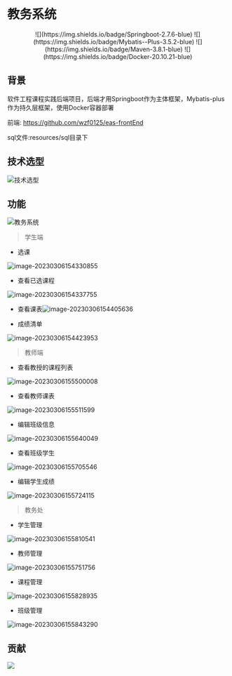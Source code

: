 # 教务系统

<div align="center">
![](https://img.shields.io/badge/Springboot-2.7.6-blue) 
![](https://img.shields.io/badge/Mybatis--Plus-3.5.2-blue) 
![](https://img.shields.io/badge/Maven-3.8.1-blue)
![](https://img.shields.io/badge/Docker-20.10.21-blue)

</div>

## 背景

软件工程课程实践后端项目，后端才用Springboot作为主体框架，Mybatis-plus作为持久层框架，使用Docker容器部署



前端: https://github.com/wzf0125/eas-frontEnd

sql文件:resources/sql目录下

## 技术选型

![技术选型](https://974500760-1303995467.cos.ap-guangzhou.myqcloud.com/Picgo/202303061600232.png)



## 功能

![教务系统](https://974500760-1303995467.cos.ap-guangzhou.myqcloud.com/Picgo/202303061600024.png)



> 学生端

- 选课

![image-20230306154330855](https://974500760-1303995467.cos.ap-guangzhou.myqcloud.com/Picgo/202303061543945.png)

- 查看已选课程

![image-20230306154337755](https://974500760-1303995467.cos.ap-guangzhou.myqcloud.com/Picgo/202303061543853.png)

- 查看课表![image-20230306154405636](https://974500760-1303995467.cos.ap-guangzhou.myqcloud.com/Picgo/202303061544736.png)

- 成绩清单

![image-20230306154423953](https://974500760-1303995467.cos.ap-guangzhou.myqcloud.com/Picgo/202303061544053.png)

> 教师端

- 查看教授的课程列表

![image-20230306155500008](https://974500760-1303995467.cos.ap-guangzhou.myqcloud.com/Picgo/202303061555105.png)



- 查看教师课表

![image-20230306155511599](https://974500760-1303995467.cos.ap-guangzhou.myqcloud.com/Picgo/202303061555697.png)

- 编辑班级信息

![image-20230306155640049](https://974500760-1303995467.cos.ap-guangzhou.myqcloud.com/Picgo/202303061556107.png)

- 查看班级学生

![image-20230306155705546](https://974500760-1303995467.cos.ap-guangzhou.myqcloud.com/Picgo/202303061557641.png)

- 编辑学生成绩

![image-20230306155724115](https://974500760-1303995467.cos.ap-guangzhou.myqcloud.com/Picgo/202303061557251.png)

> 教务处

- 学生管理

![image-20230306155810541](https://974500760-1303995467.cos.ap-guangzhou.myqcloud.com/Picgo/202303061558630.png)

- 教师管理

![image-20230306155751756](https://974500760-1303995467.cos.ap-guangzhou.myqcloud.com/Picgo/202303061558103.png)

- 课程管理

![image-20230306155828935](https://974500760-1303995467.cos.ap-guangzhou.myqcloud.com/Picgo/202303061558028.png)

- 班级管理

![image-20230306155843290](https://974500760-1303995467.cos.ap-guangzhou.myqcloud.com/Picgo/202303061558399.png)



## 贡献

<a href="https://github.com/wzf0125/eas-backEnd/graphs/contributors">
  <img src="https://contrib.rocks/image?repo=wzf0125/eas-backEnd" />
</a>